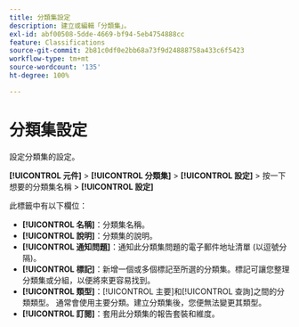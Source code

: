 ```yaml
---
title: 分類集設定
description: 建立或編輯「分類集」。
exl-id: abf00508-5dde-4669-bf94-5eb4754888cc
feature: Classifications
source-git-commit: 2b81c0df0e2bb68a73f9d24888758a433c6f5423
workflow-type: tm+mt
source-wordcount: '135'
ht-degree: 100%

---
```


# 分類集設定

設定分類集的設定。

**[!UICONTROL 元件]** > **[!UICONTROL 分類集]** > **[!UICONTROL 設定]** > 按一下想要的分類集名稱 > **[!UICONTROL 設定]**

此標籤中有以下欄位：

* **[!UICONTROL 名稱]**：分類集名稱。
* **[!UICONTROL 說明]**：分類集的說明。
* **[!UICONTROL 通知問題]**：通知此分類集問題的電子郵件地址清單 (以逗號分隔)。
* **[!UICONTROL 標記]**：新增一個或多個標記至所選的分類集。標記可讓您整理分類集或分組，以便將來更容易找到。
* **[!UICONTROL 類型]**：[!UICONTROL 主要]和[!UICONTROL 查詢]之間的分類類型。 通常會使用主要分類。建立分類集後，您便無法變更其類型。
* **[!UICONTROL 訂閱]**：套用此分類集的報告套裝和維度。
